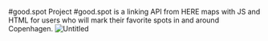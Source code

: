 #good.spot
Project #good.spot is a linking API from HERE maps with JS and HTML for users who will mark their favorite spots in and around Copenhagen.
![Untitled](https://github.com/00mihu/good.spot/assets/103144701/93e9d522-db03-4159-9f69-ef3c3c7b1080)
